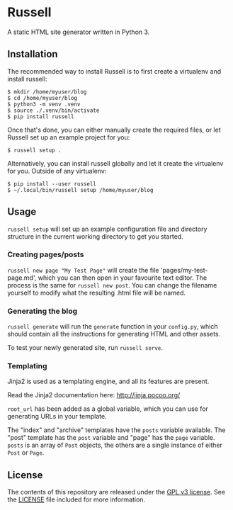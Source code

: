 # Russell

A static HTML site generator written in Python 3.

## Installation

The recommended way to install Russell is to first create a virtualenv and install russell:

	$ mkdir /home/myuser/blog
	$ cd /home/myuser/blog
	$ python3 -m venv .venv
	$ source ./.venv/bin/activate
	$ pip install russell

Once that's done, you can either manually create the required files, or let Russell set up an example project for you:

	$ russell setup .

Alternatively, you can install russell globally and let it create the virtualenv for you. Outside of any virtualenv:

	$ pip install --user russell
	$ ~/.local/bin/russell setup /home/myuser/blog

## Usage

`russell setup` will set up an example configuration file and directory
structure in the current working directory to get you started.

### Creating pages/posts

`russell new page "My Test Page"` will create the file 'pages/my-test-page.md',
which you can then open in your favourite text editor. The process is the same
for `russell new post`. You can change the filename yourself to modify what the
resulting .html file will be named.

### Generating the blog

`russell generate` will run the `generate` function in your `config.py`, which
should contain all the instructions for generating HTML and other assets.

To test your newly generated site, run `russell serve`.

### Templating

Jinja2 is used as a templating engine, and all its features are present.

Read the Jinja2 documentation here: http://jinja.pocoo.org/

`root_url` has been added as a global variable, which you can use for generating
URLs in your template.

The "index" and "archive" templates have the `posts` variable available. The
"post" template has the `post` variable and "page" has the `page` variable.
`posts` is an array of `Post` objects, the others are a single instance of
either `Post` or `Page`.

## License

The contents of this repository are released under the [GPL v3 license](https://opensource.org/licenses/GPL-3.0). See the [LICENSE](LICENSE) file included for more information.

